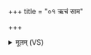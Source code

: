 +++
title = "०१ ऋचं साम"

+++
<details><summary>मूलम् (VS)</summary>

ऋचं॒ साम॑ यजामहे॒ याभ्यां॒ कर्मा॑णि कु॒र्वते॑।  
ए॒ते सद॑सि राजतो य॒ज्ञं दे॒वेषु॑ यच्छतः ॥
</details>